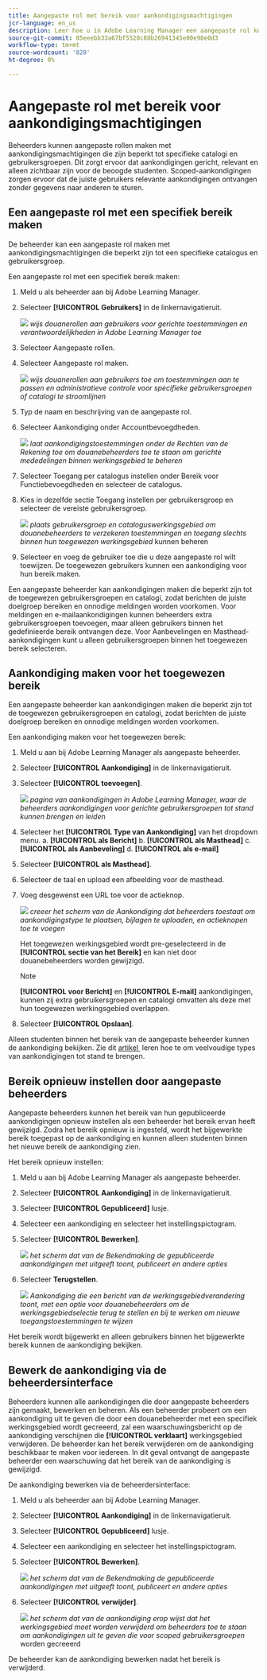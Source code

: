 ```yaml
---
title: Aangepaste rol met bereik voor aankondigingsmachtigingen
jcr-language: en_us
description: Leer hoe u in Adobe Learning Manager een aangepaste rol kunt maken waarin aankondigingen alleen voor geselecteerde catalogi en gebruikersgroepen zijn toegestaan.
source-git-commit: 85eeebb33a67bf5528c88b26941345e00e98e0d3
workflow-type: tm+mt
source-wordcount: '820'
ht-degree: 0%

---
```



# Aangepaste rol met bereik voor aankondigingsmachtigingen

Beheerders kunnen aangepaste rollen maken met aankondigingsmachtigingen die zijn beperkt tot specifieke catalogi en gebruikersgroepen. Dit zorgt ervoor dat aankondigingen gericht, relevant en alleen zichtbaar zijn voor de beoogde studenten. Scoped-aankondigingen zorgen ervoor dat de juiste gebruikers relevante aankondigingen ontvangen zonder gegevens naar anderen te sturen.

## Een aangepaste rol met een specifiek bereik maken

De beheerder kan een aangepaste rol maken met aankondigingsmachtigingen die beperkt zijn tot een specifieke catalogus en gebruikersgroep.

Een aangepaste rol met een specifiek bereik maken:

1. Meld u als beheerder aan bij Adobe Learning Manager.
2. Selecteer **[!UICONTROL Gebruikers]** in de linkernavigatieruit.

   ![](assets/select-uses-admin.png)
   _wijs douanerollen aan gebruikers voor gerichte toestemmingen en verantwoordelijkheden in Adobe Learning Manager toe_

3. Selecteer Aangepaste rollen.
4. Selecteer Aangepaste rol maken.

   ![](assets/create-custom-roles.png)
   _wijs douanerollen aan gebruikers toe om toestemmingen aan te passen en administratieve controle voor specifieke gebruikersgroepen of catalogi te stroomlijnen_

5. Typ de naam en beschrijving van de aangepaste rol.
6. Selecteer Aankondiging onder Accountbevoegdheden.

   ![](assets/select-announcement.png)
   _laat aankondigingstoestemmingen onder de Rechten van de Rekening toe om douanebeheerders toe te staan om gerichte mededelingen binnen werkingsgebied te beheren_

7. Selecteer Toegang per catalogus instellen onder Bereik voor Functiebevoegdheden en selecteer de catalogus.
8. Kies in dezelfde sectie Toegang instellen per gebruikersgroep en selecteer de vereiste
gebruikersgroep.

   ![](assets/select-scope-announcement.png)
   _plaats gebruikersgroep en cataloguswerkingsgebied om douanebeheerders te verzekeren toestemmingen en toegang slechts binnen hun toegewezen werkingsgebied_ kunnen beheren

9. Selecteer en voeg de gebruiker toe die u deze aangepaste rol wilt toewijzen. De toegewezen gebruikers kunnen een aankondiging voor hun bereik maken.

Een aangepaste beheerder kan aankondigingen maken die beperkt zijn tot de toegewezen gebruikersgroepen en catalogi, zodat berichten de juiste doelgroep bereiken en onnodige meldingen worden voorkomen. Voor meldingen en e-mailaankondigingen kunnen beheerders extra gebruikersgroepen toevoegen, maar alleen gebruikers binnen het gedefinieerde bereik ontvangen deze. Voor Aanbevelingen en Masthead-aankondigingen kunt u alleen gebruikersgroepen binnen het toegewezen bereik selecteren.

## Aankondiging maken voor het toegewezen bereik

Een aangepaste beheerder kan aankondigingen maken die beperkt zijn tot de toegewezen gebruikersgroepen en catalogi, zodat berichten de juiste doelgroep bereiken en onnodige meldingen worden voorkomen.

Een aankondiging maken voor het toegewezen bereik:

1. Meld u aan bij Adobe Learning Manager als aangepaste beheerder.
2. Selecteer **[!UICONTROL Aankondiging]** in de linkernavigatieruit.
3. Selecteer **[!UICONTROL toevoegen]**.

   ![](/help/migrated/assets/create-add-announcement.png)
   _pagina van aankondigingen in Adobe Learning Manager, waar de beheerders aankondigingen voor gerichte gebruikersgroepen tot stand kunnen brengen en leiden_

4. Selecteer het **[!UICONTROL Type van Aankondiging]** van het dropdown menu.
a. **[!UICONTROL als Bericht]**
b. **[!UICONTROL als Masthead]**
c. **[!UICONTROL als Aanbeveling]**
d. **[!UICONTROL als e-mail]**
5. Selecteer **[!UICONTROL als Masthead]**.
6. Selecteer de taal en upload een afbeelding voor de masthead.
7. Voeg desgewenst een URL toe voor de actieknop.

   ![](/help/migrated/assets/announcement-screen.png)
   _creeer het scherm van de Aankondiging dat beheerders toestaat om aankondigingstype te plaatsen, bijlagen te uploaden, en actieknopen toe te voegen_

   Het toegewezen werkingsgebied wordt pre-geselecteerd in de **[!UICONTROL sectie van het Bereik]** en kan niet door douanebeheerders worden gewijzigd.

   >[!NOTE]
   >
   >**[!UICONTROL voor Bericht]** en **[!UICONTROL E-mail]** aankondigingen, kunnen zij extra gebruikersgroepen en catalogi omvatten als deze met hun toegewezen werkingsgebied overlappen.

8. Selecteer **[!UICONTROL Opslaan]**.

Alleen studenten binnen het bereik van de aangepaste beheerder kunnen de aankondiging bekijken. Zie dit [&#x200B; artikel &#x200B;](/help/migrated/administrators/feature-summary/announcements.md) leren hoe te om veelvoudige types van aankondigingen tot stand te brengen.

## Bereik opnieuw instellen door aangepaste beheerders

Aangepaste beheerders kunnen het bereik van hun gepubliceerde aankondigingen opnieuw instellen als een beheerder het bereik ervan heeft gewijzigd. Zodra het bereik opnieuw is ingesteld, wordt het bijgewerkte bereik toegepast op de aankondiging en kunnen alleen studenten binnen het nieuwe bereik de aankondiging zien.

Het bereik opnieuw instellen:

1. Meld u aan bij Adobe Learning Manager als aangepaste beheerder.
2. Selecteer **[!UICONTROL Aankondiging]** in de linkernavigatieruit.
3. Selecteer **[!UICONTROL Gepubliceerd]** lusje.
4. Selecteer een aankondiging en selecteer het instellingspictogram.
5. Selecteer **[!UICONTROL Bewerken]**.

   ![](/help/migrated/assets/select-edit-published-announcement.png)
   _het scherm dat van de Bekendmaking de gepubliceerde aankondigingen met uitgeeft toont, publiceert en andere opties_

6. Selecteer **Terugstellen**.

   ![](/help/migrated/assets/reset-the-scope.png)
   _Aankondiging die een bericht van de werkingsgebiedverandering toont, met een optie voor douanebeheerders om de werkingsgebiedselectie terug te stellen en bij te werken om nieuwe toegangstoestemmingen te wijzen_

Het bereik wordt bijgewerkt en alleen gebruikers binnen het bijgewerkte bereik kunnen de aankondiging bekijken.

## Bewerk de aankondiging via de beheerdersinterface

Beheerders kunnen alle aankondigingen die door aangepaste beheerders zijn gemaakt, bewerken en beheren. Als een beheerder probeert om een aankondiging uit te geven die door een douanebeheerder met een specifiek werkingsgebied wordt gecreeerd, zal een waarschuwingsbericht op de aankondiging verschijnen die **[!UICONTROL verklaart]** werkingsgebied verwijderen. De beheerder kan het bereik verwijderen om de aankondiging beschikbaar te maken voor iedereen. In dit geval ontvangt de aangepaste beheerder een waarschuwing dat het bereik van de aankondiging is gewijzigd.

De aankondiging bewerken via de beheerdersinterface:

1. Meld u als beheerder aan bij Adobe Learning Manager.
2. Selecteer **[!UICONTROL Aankondiging]** in de linkernavigatieruit.
3. Selecteer **[!UICONTROL Gepubliceerd]** lusje.
4. Selecteer een aankondiging en selecteer het instellingspictogram.
5. Selecteer **[!UICONTROL Bewerken]**.

   ![](/help/migrated/assets/select-edit-published-announcement.png)
   _het scherm dat van de Bekendmaking de gepubliceerde aankondigingen met uitgeeft toont, publiceert en andere opties_

6. Selecteer **[!UICONTROL verwijder]**.

   ![](/help/migrated/assets/remove-the-scope.png)
   _het scherm dat van de aankondiging erop wijst dat het werkingsgebied moet worden verwijderd om beheerders toe te staan om aankondigingen uit te geven die voor scoped gebruikersgroepen_ worden gecreeerd

De beheerder kan de aankondiging bewerken nadat het bereik is verwijderd.
